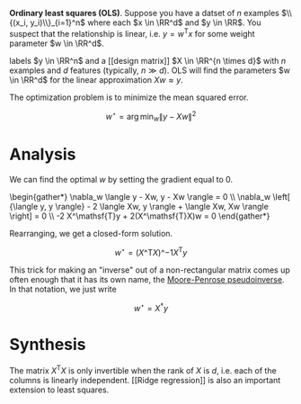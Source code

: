 **Ordinary least squares (OLS)**. Suppose you have a datset of $n$ examples $\\{(x_i, y_i)\\}_{i=1}^n$ where each $x \in \RR^d$ and $y \in \RR$. You suspect that the relationship is linear, i.e. $y = w^\mathsf{T}x$ for some weight parameter $w \in \RR^d$.

labels $y \in \RR^n$ and a [[design matrix]] $X \in \RR^{n \times d}$ with $n$ examples and $d$ features (typically, $n \gg d$). OLS will find the parameters $w \in \RR^d$ for the linear approximation $Xw \approx y$.

The optimization problem is to minimize the mean squared error.

$$
w^\star = \arg\min_w \lVert y - Xw \rVert^2
$$

# Analysis

We can find the optimal $w$ by setting the gradient equal to 0.

\begin{gather\*}
\nabla_w \langle y - Xw,  y - Xw \rangle = 0 \\\\
\nabla_w \left[ {\langle y, y \rangle} - 2 \langle Xw, y \rangle +  \langle Xw, Xw \rangle \right] = 0 \\\\
-2 X^\mathsf{T}y + 2(X^\mathsf{T}X)w = 0
\end{gather\*}

Rearranging, we get a closed-form solution.

$$
w^\star = (X\^\mathsf{T}X)\^{-1}X^\mathsf{T}y \tag{OLS Solution}
$$

This trick for making an "inverse" out of a non-rectangular matrix comes up often enough that it has its own name, the [Moore-Penrose pseudoinverse](https://www.wikiwand.com/en/Moore%E2%80%93Penrose_inverse). In that notation, we just write

$$
w^\star = X^\dagger y
$$

# Synthesis

The matrix $X^\mathsf{T}X$ is only invertible when the rank of $X$ is $d$, i.e. each of the columns is linearly independent. [[Ridge regression]] is also an important extension to least squares.